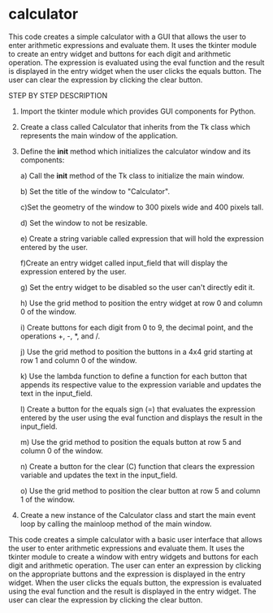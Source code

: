 # calculator
This code creates a simple calculator with a GUI that allows the user to enter arithmetic expressions and evaluate them. It uses the tkinter module to create an entry widget and buttons for each digit and arithmetic operation.
The expression is evaluated using the eval function and the result is displayed in the entry widget when the user clicks the equals button. The user can clear the expression by clicking the clear button.

STEP BY STEP DESCRIPTION


1. Import the tkinter module which provides GUI components for Python.

2.  Create a class called Calculator that inherits from the Tk class which represents the main window of the application.

3.  Define the __init__ method which initializes the calculator window and its components:
     
     a) Call the __init__ method of the Tk class to initialize the main window.
     
     b)  Set the title of the window to "Calculator".
     
     c)Set the geometry of the window to 300 pixels wide and 400 pixels tall.
     
     d) Set the window to not be resizable.
     
     e) Create a string variable called expression that will hold the expression entered by the user.
     
     f)Create an entry widget called input_field that will display the expression entered by the user.
     
     g) Set the entry widget to be disabled so the user can't directly edit it.
     
     h) Use the grid method to position the entry widget at row 0 and column 0 of the window.
     
     i) Create buttons for each digit from 0 to 9, the decimal point, and the operations +, -, *, and /.
     
     j) Use the grid method to position the buttons in a 4x4 grid starting at row 1 and column 0 of the window.
     
     k) Use the lambda function to define a function for each button that appends its respective value to the expression variable and updates the text in the
       input_field.   
     
     l) Create a button for the equals sign (=) that evaluates the expression entered by the user using the eval function and displays the result in the input_field.
     
     m) Use the grid method to position the equals button at row 5 and column 0 of the window.
     
     n) Create a button for the clear (C) function that clears the expression variable and updates the text in the input_field.
     
     o) Use the grid method to position the clear button at row 5 and column 1 of the window.

4. Create a new instance of the Calculator class and start the main event loop by calling the mainloop method of the main window.

This code creates a simple calculator with a basic user interface that allows the user to enter arithmetic expressions and evaluate them.
It uses the tkinter module to create a window with entry widgets and buttons for each digit and arithmetic operation. The user can enter an expression by clicking on the appropriate buttons and the expression is displayed in the entry widget. 
When the user clicks the equals button, the expression is evaluated using the eval function and the result is displayed in the entry widget. The user can clear the expression by clicking the clear button.
